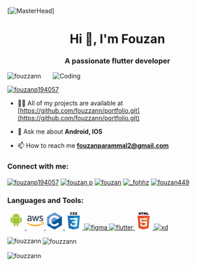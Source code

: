 [![MasterHead](https://user-images.githubusercontent.com/74038190/225813708-98b745f2-7d22-48cf-9150-083f1b00d6c9.gif)]
<h1 align="center">Hi 👋, I'm Fouzan</h1>
<h3 align="center">A passionate flutter developer</h3>
<img align ="right" alt="Coding" width="400" src="https://camo.githubusercontent.com/1d42d8178614ebf9d0895fab87d7c46f3a91c134c575f026b8e1eba0c6167c75/68747470733a2f2f7777772e6976656e7472612e636f6d2f6173736574732f696d616765732f62672f6261636b2d656e642d646576656c6f7065722e676966">
<p align="left"> <img src="https://komarev.com/ghpvc/?username=fouzzann&label=Profile%20views&color=0e75b6&style=flat" alt="fouzzann" /> </p>

<p align="left"> <a href="https://twitter.com/fouzanp194057" target="blank"><img src="https://img.shields.io/twitter/follow/fouzanp194057?logo=twitter&style=for-the-badge" alt="fouzanp194057" /></a> </p>

- 👨‍💻 All of my projects are available at [https://github.com/fouzzann/portfolio.git](https://github.com/fouzzann/portfolio.git)

- 💬 Ask me about **Android, IOS**

- 📫 How to reach me **fouzanparammal2@gmail.com**

<h3 align="left">Connect with me:</h3>
<p align="left">
<a href="https://twitter.com/fouzanp194057" target="blank"><img align="center" src="https://raw.githubusercontent.com/rahuldkjain/github-profile-readme-generator/master/src/images/icons/Social/twitter.svg" alt="fouzanp194057" height="30" width="40" /></a>
<a href="https://linkedin.com/in/fouzan p" target="blank"><img align="center" src="https://raw.githubusercontent.com/rahuldkjain/github-profile-readme-generator/master/src/images/icons/Social/linked-in-alt.svg" alt="fouzan p" height="30" width="40" /></a>
<a href="https://stackoverflow.com/users/fouzan" target="blank"><img align="center" src="https://raw.githubusercontent.com/rahuldkjain/github-profile-readme-generator/master/src/images/icons/Social/stack-overflow.svg" alt="fouzan" height="30" width="40" /></a>
<a href="https://instagram.com/_fohhz" target="blank"><img align="center" src="https://raw.githubusercontent.com/rahuldkjain/github-profile-readme-generator/master/src/images/icons/Social/instagram.svg" alt="_fohhz" height="30" width="40" /></a>
<a href="https://www.leetcode.com/fouzan449" target="blank"><img align="center" src="https://raw.githubusercontent.com/rahuldkjain/github-profile-readme-generator/master/src/images/icons/Social/leet-code.svg" alt="fouzan449" height="30" width="40" /></a>
</p>

<h3 align="left">Languages and Tools:</h3>
<p align="left"> <a href="https://developer.android.com" target="_blank" rel="noreferrer"> <img src="https://raw.githubusercontent.com/devicons/devicon/master/icons/android/android-original-wordmark.svg" alt="android" width="40" height="40"/> </a> <a href="https://aws.amazon.com" target="_blank" rel="noreferrer"> <img src="https://raw.githubusercontent.com/devicons/devicon/master/icons/amazonwebservices/amazonwebservices-original-wordmark.svg" alt="aws" width="40" height="40"/> </a> <a href="https://www.cprogramming.com/" target="_blank" rel="noreferrer"> <img src="https://raw.githubusercontent.com/devicons/devicon/master/icons/c/c-original.svg" alt="c" width="40" height="40"/> </a> <a href="https://www.w3schools.com/css/" target="_blank" rel="noreferrer"> <img src="https://raw.githubusercontent.com/devicons/devicon/master/icons/css3/css3-original-wordmark.svg" alt="css3" width="40" height="40"/> </a> <a href="https://www.figma.com/" target="_blank" rel="noreferrer"> <img src="https://www.vectorlogo.zone/logos/figma/figma-icon.svg" alt="figma" width="40" height="40"/> </a> <a href="https://flutter.dev" target="_blank" rel="noreferrer"> <img src="https://www.vectorlogo.zone/logos/flutterio/flutterio-icon.svg" alt="flutter" width="40" height="40"/> </a> <a href="https://www.w3.org/html/" target="_blank" rel="noreferrer"> <img src="https://raw.githubusercontent.com/devicons/devicon/master/icons/html5/html5-original-wordmark.svg" alt="html5" width="40" height="40"/> </a> <a href="https://www.adobe.com/products/xd.html" target="_blank" rel="noreferrer"> <img src="https://cdn.worldvectorlogo.com/logos/adobe-xd.svg" alt="xd" width="40" height="40"/> </a> </p>

<p><img align="left" src="https://github-readme-stats.vercel.app/api/top-langs?username=fouzzann&show_icons=true&locale=en&layout=compact" alt="fouzzann" /></p>

<p>&nbsp;<img align="center" src="https://github-readme-stats.vercel.app/api?username=fouzzann&show_icons=true&locale=en" alt="fouzzann" /></p>

<p><img align="center" src="https://github-readme-streak-stats.herokuapp.com/?user=fouzzann&" alt="fouzzann" /></p>
